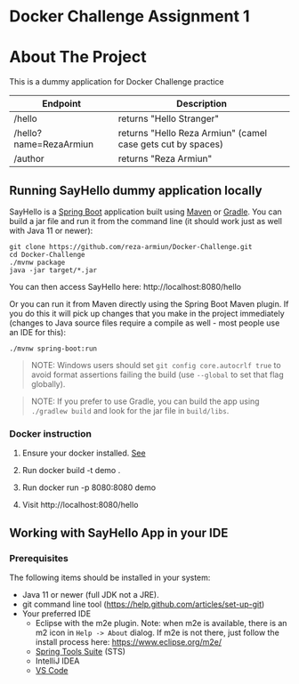 # Docker Challenge Assignment 1

# About The Project
This is a dummy application for Docker Challenge practice

|Endpoint | Description  |
|--------------------------|---|
|/hello | returns "Hello Stranger" |
|/hello?name=RezaArmiun | returns "Hello Reza Armiun" (camel case gets cut by spaces)|
|/author | returns "Reza Armiun" |

## Running SayHello dummy application locally
SayHello is a [Spring Boot](https://spring.io/guides/gs/spring-boot) application built using [Maven](https://spring.io/guides/gs/maven/) or [Gradle](https://spring.io/guides/gs/gradle/). You can build a jar file and run it from the command line (it should work just as well with Java 11 or newer):


```
git clone https://github.com/reza-armiun/Docker-Challenge.git
cd Docker-Challenge
./mvnw package
java -jar target/*.jar
```

You can then access SayHello here: http://localhost:8080/hello


Or you can run it from Maven directly using the Spring Boot Maven plugin. If you do this it will pick up changes that you make in the project immediately (changes to Java source files require a compile as well - most people use an IDE for this):

```
./mvnw spring-boot:run
```

> NOTE: Windows users should set `git config core.autocrlf true` to avoid format assertions failing the build (use `--global` to set that flag globally).

> NOTE: If you prefer to use Gradle, you can build the app using `./gradlew build` and look for the jar file in `build/libs`.

### Docker instruction

1. Ensure your docker installed. [See](https://www.docker.com/products/docker-desktop)

2. Run docker build -t demo .

3. Run docker run -p 8080:8080 demo

4. Visit http://localhost:8080/hello

## Working with SayHello App in your IDE

### Prerequisites
The following items should be installed in your system:
* Java 11 or newer (full JDK not a JRE).
* git command line tool (https://help.github.com/articles/set-up-git)
* Your preferred IDE
    * Eclipse with the m2e plugin. Note: when m2e is available, there is an m2 icon in `Help -> About` dialog. If m2e is
      not there, just follow the install process here: https://www.eclipse.org/m2e/
    * [Spring Tools Suite](https://spring.io/tools) (STS)
    * IntelliJ IDEA
    * [VS Code](https://code.visualstudio.com)


